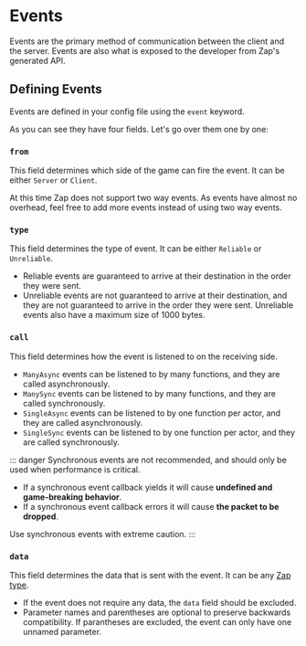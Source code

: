 <script setup lang="ts">
const example = `event MyEvent = {
	from: Server,
	type: Reliable,
	call: ManyAsync,
	data: (Foo: boolean, Bar: u32, Baz: string)
}`

const dataExample = `event OneUnnamedParameter = {
	from: Server,
	type: Reliable,
	call: ManyAsync,
	data: boolean
}

event TwoUnnamedParameters = {
	from: Server,
	type: Reliable,
	call: ManyAsync,
	data: (boolean, u32)
}`
</script>

# Events

Events are the primary method of communication between the client and the server. Events are also what is exposed to the developer from Zap's generated API.

## Defining Events

Events are defined in your config file using the `event` keyword.

<CodeBlock :code="example" />

As you can see they have four fields. Let's go over them one by one:

### `from`

This field determines which side of the game can fire the event. It can be either `Server` or `Client`.

At this time Zap does not support two way events. As events have almost no overhead, feel free to add more events instead of using two way events.

### `type`

This field determines the type of event. It can be either `Reliable` or `Unreliable`.

- Reliable events are guaranteed to arrive at their destination in the order they were sent.
- Unreliable events are not guaranteed to arrive at their destination, and they are not guaranteed to arrive in the order they were sent. Unreliable events also have a maximum size of 1000 bytes.

### `call`

This field determines how the event is listened to on the receiving side.

- `ManyAsync` events can be listened to by many functions, and they are called asynchronously.
- `ManySync` events can be listened to by many functions, and they are called synchronously.
- `SingleAsync` events can be listened to by one function per actor, and they are called asynchronously.
- `SingleSync` events can be listened to by one function per actor, and they are called synchronously.

::: danger
Synchronous events are not recommended, and should only be used when performance is critical.

- If a synchronous event callback yields it will cause **undefined and game-breaking behavior**.
- If a synchronous event callback errors it will cause **the packet to be dropped**.

Use synchronous events with extreme caution.
:::

### `data`

This field determines the data that is sent with the event. It can be any [Zap type](./types.md).

- If the event does not require any data, the `data` field should be excluded.
- Parameter names and parentheses are optional to preserve backwards compatibility. If parantheses are excluded, the event can only have one unnamed parameter.

<CodeBlock :code="dataExample" />
